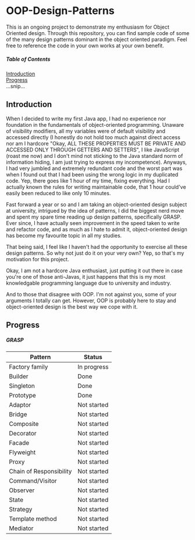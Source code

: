 # OOP-Design-Patterns
This is an ongoing project to demonstrate my enthusiasm for Object Oriented design. 
Through this repository, you can find sample code of some of the many design patterns dominant in the object oriented paradigm.
Feel free to reference the code in your own works at your own benefit.

##### Table of Contents  
[Introduction](#introduction)  
[Progress](#progress)  
...snip...    

## Introduction
When I decided to write my first Java app, I had no experience nor foundation in the fundamentals of object-oriented programming.
Unaware of visibility modifiers, all my variables were of default visibility and accessed directly (I honestly do not hold too much against direct access
nor am I hardcore "Okay, ALL THESE PROPERTIES MUST BE PRIVATE AND ACCESSED ONLY THROUGH GETTERS AND SETTERS", I like JavaScript (roast me now) and I don't mind
not sticking to the Java standard norm of information hiding, I am just trying to express my incompetence). Anyways, I had very jumbled and extremely redundant code and the worst part was when
I found out that I had been using the wrong logic in my duplicated code. Yep, there goes like 1 hour of my time, fixing everything.
Had I actually known the rules for writing maintainable code, that 1 hour could've easily been reduced to like only 10 minutes.

Fast forward a year or so and I am taking an object-oriented design subject at university, intrigued by the idea of patterns, I did the biggest nerd move and spent my spare time
reading up design patterns, specifically GRASP. Ever since, I have actually seen improvement in the speed taken to write and refactor code, and as much as I hate to admit it, 
object-oriented design has become my favourite topic in all my studies.

That being said, I feel like I haven't had the opportunity to exercise all these design patterns. So why not just do it on your very own? Yep, so that's my motivation for this project.

Okay, I am not a hardcore Java enthusiast, just putting it out there in case you're one of those anti-Javas, it just happens that this is my most knowledgable programming language due to university
and industry.

And to those that disagree with OOP. I'm not against you, some of your arguments I totally can get. However, OOP is probably here to stay and object-oriented design is the best way we cope with it.

## Progress
##### GRASP
| Pattern | Status |
| --- | --- |
| Factory family | In progress |
| Builder | Done |
| Singleton | Done |
| Prototype | Done |
| Adaptor | Not started |
| Bridge | Not started |
| Composite | Not started |
| Decorator | Not started |
| Facade | Not started |
| Flyweight | Not started |
| Proxy | Not started |
| Chain of Responsibility | Not started |
| Command/Visitor | Not started |
| Observer | Not started |
| State | Not started |
| Strategy | Not started |
| Template method | Not started |
| Mediator | Not started |
